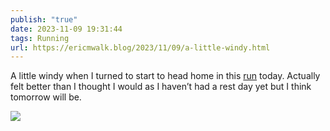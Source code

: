 ```yaml
---
publish: "true"
date: 2023-11-09 19:31:44
tags: Running
url: https://ericmwalk.blog/2023/11/09/a-little-windy.html
---
```


A little windy when I turned to start to head home in this [run](https://strava.com/activities/10190398239) today. Actually felt better than I thought I would as I haven’t had a rest day yet but I think tomorrow will be.

![](https://ericmwalk.blog/uploads/2023/d9ddde7f-3265-4b6e-86b9-930c8cb2066f.jpg)